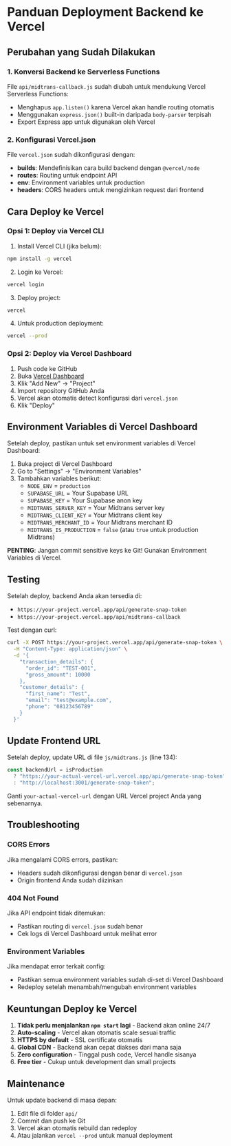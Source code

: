 # Panduan Deployment Backend ke Vercel

## Perubahan yang Sudah Dilakukan

### 1. Konversi Backend ke Serverless Functions
File `api/midtrans-callback.js` sudah diubah untuk mendukung Vercel Serverless Functions:
- Menghapus `app.listen()` karena Vercel akan handle routing otomatis
- Menggunakan `express.json()` built-in daripada `body-parser` terpisah
- Export Express app untuk digunakan oleh Vercel

### 2. Konfigurasi Vercel.json
File `vercel.json` sudah dikonfigurasi dengan:
- **builds**: Mendefinisikan cara build backend dengan `@vercel/node`
- **routes**: Routing untuk endpoint API
- **env**: Environment variables untuk production
- **headers**: CORS headers untuk mengizinkan request dari frontend

## Cara Deploy ke Vercel

### Opsi 1: Deploy via Vercel CLI

1. Install Vercel CLI (jika belum):
```bash
npm install -g vercel
```

2. Login ke Vercel:
```bash
vercel login
```

3. Deploy project:
```bash
vercel
```

4. Untuk production deployment:
```bash
vercel --prod
```

### Opsi 2: Deploy via Vercel Dashboard

1. Push code ke GitHub
2. Buka [Vercel Dashboard](https://vercel.com/dashboard)
3. Klik "Add New" → "Project"
4. Import repository GitHub Anda
5. Vercel akan otomatis detect konfigurasi dari `vercel.json`
6. Klik "Deploy"

## Environment Variables di Vercel Dashboard

Setelah deploy, pastikan untuk set environment variables di Vercel Dashboard:

1. Buka project di Vercel Dashboard
2. Go to "Settings" → "Environment Variables"
3. Tambahkan variables berikut:
   - `NODE_ENV` = `production`
   - `SUPABASE_URL` = Your Supabase URL
   - `SUPABASE_KEY` = Your Supabase anon key
   - `MIDTRANS_SERVER_KEY` = Your Midtrans server key
   - `MIDTRANS_CLIENT_KEY` = Your Midtrans client key
   - `MIDTRANS_MERCHANT_ID` = Your Midtrans merchant ID
   - `MIDTRANS_IS_PRODUCTION` = `false` (atau `true` untuk production Midtrans)

**PENTING**: Jangan commit sensitive keys ke Git! Gunakan Environment Variables di Vercel.

## Testing

Setelah deploy, backend Anda akan tersedia di:
- `https://your-project.vercel.app/api/generate-snap-token`
- `https://your-project.vercel.app/api/midtrans-callback`

Test dengan curl:
```bash
curl -X POST https://your-project.vercel.app/api/generate-snap-token \
  -H "Content-Type: application/json" \
  -d '{
    "transaction_details": {
      "order_id": "TEST-001",
      "gross_amount": 10000
    },
    "customer_details": {
      "first_name": "Test",
      "email": "test@example.com",
      "phone": "08123456789"
    }
  }'
```

## Update Frontend URL

Setelah deploy, update URL di file `js/midtrans.js` (line 134):
```javascript
const backendUrl = isProduction
  ? "https://your-actual-vercel-url.vercel.app/api/generate-snap-token"
  : "http://localhost:3001/generate-snap-token";
```

Ganti `your-actual-vercel-url` dengan URL Vercel project Anda yang sebenarnya.

## Troubleshooting

### CORS Errors
Jika mengalami CORS errors, pastikan:
- Headers sudah dikonfigurasi dengan benar di `vercel.json`
- Origin frontend Anda sudah diizinkan

### 404 Not Found
Jika API endpoint tidak ditemukan:
- Pastikan routing di `vercel.json` sudah benar
- Cek logs di Vercel Dashboard untuk melihat error

### Environment Variables
Jika mendapat error terkait config:
- Pastikan semua environment variables sudah di-set di Vercel Dashboard
- Redeploy setelah menambah/mengubah environment variables

## Keuntungan Deploy ke Vercel

1. **Tidak perlu menjalankan `npm start` lagi** - Backend akan online 24/7
2. **Auto-scaling** - Vercel akan otomatis scale sesuai traffic
3. **HTTPS by default** - SSL certificate otomatis
4. **Global CDN** - Backend akan cepat diakses dari mana saja
5. **Zero configuration** - Tinggal push code, Vercel handle sisanya
6. **Free tier** - Cukup untuk development dan small projects

## Maintenance

Untuk update backend di masa depan:
1. Edit file di folder `api/`
2. Commit dan push ke Git
3. Vercel akan otomatis rebuild dan redeploy
4. Atau jalankan `vercel --prod` untuk manual deployment
